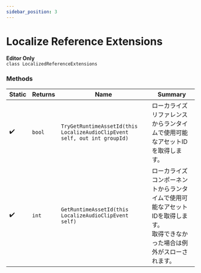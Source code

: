 ```yaml
---
sidebar_position: 3
---
```


# Localize Reference Extensions

**Editor Only**  
`class LocalizedReferenceExtensions`

### Methods

|Static|Returns|Name|Summary|
|---|---|---|---|
|✔️|`bool`|`TryGetRuntimeAssetId(this LocalizeAudioClipEvent self, out int groupId)`|ローカライズリファレンスからランタイムで使用可能なアセットIDを取得します。|
|✔️|`int`|`GetRuntimeAssetId(this LocalizeAudioClipEvent self)`|ローカライズコンポーネントからランタイムで使用可能なアセットIDを取得します。<br />取得できなかった場合は例外がスローされます。|

